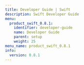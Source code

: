 ```yaml
---
title: Developer Guide | Swift
description: Swift Developer Guide
menu:
  product_swift_0.8.1:
    identifier: developer-guide
    name: Developer Guide
    parent: setup
    weight: 25
menu_name: product_swift_0.8.1
info:
  version: 0.8.1
---
```


